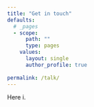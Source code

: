 ```yaml
---
title: "Get in touch"
defaults:
  # _pages
  - scope:
      path: ""
      type: pages
    values:
      layout: single
      author_profile: true
	  
permalink: /talk/
---
```


Here i.